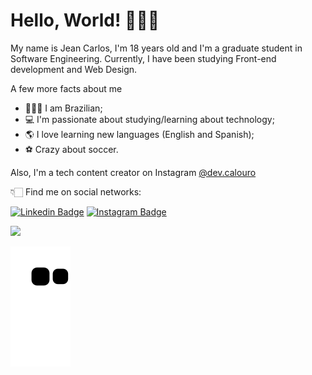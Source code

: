 # Hello, World! 👨🏻‍💻

My name is Jean Carlos, I'm 18 years old and I'm a graduate student in Software Engineering. Currently, I have been studying Front-end development and Web Design.

A few more facts about me

- 🙋🏻‍♂️ I am Brazilian;
- 💻 I'm passionate about studying/learning about technology;
- 🌎 I love learning new languages (English and Spanish);
- ⚽ Crazy about soccer.

Also, I'm a tech content creator on Instagram [@dev.calouro](https://www.instagram.com/dev.calouro/)


👇🏻 Find me on social networks:

[![Linkedin Badge](https://img.shields.io/badge/-LinkedIn-blue?style=flat-square&logo=Linkedin&logoColor=white&link=https://www.linkedin.com/in/jeancarlospaula/)](https://www.linkedin.com/in/jeancarlospaula/) [![Instagram Badge](https://img.shields.io/badge/-Instagram-violet?style=flat-square&logo=Instagram&logoColor=white&https://www.instagram.com/dev.calouro/)](https://www.instagram.com/dev.calouro/)

  <img height="180em" src="https://github-readme-stats.vercel.app/api?username=jeancarlospaula&show_icons=true&theme=dracula&include_all_commits=true&count_private=true"/>
  
  ![Snake animation](https://github.com/rafaballerini/rafaballerini/blob/output/github-contribution-grid-snake.svg)
